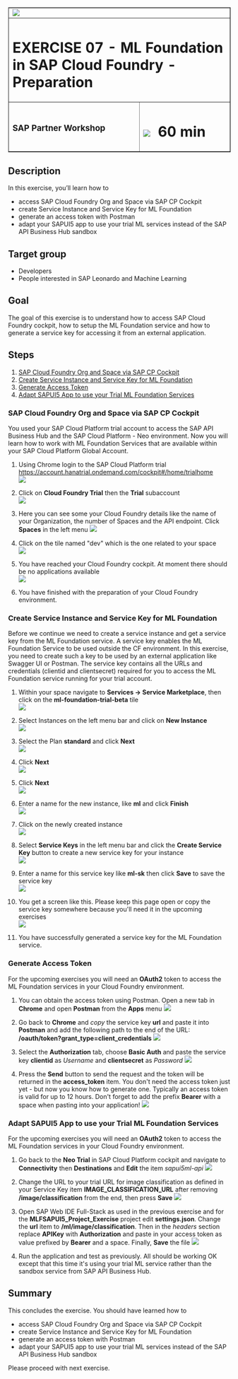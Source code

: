 <table width=100% border=>
<tr><td colspan=2><img src="images/spacer.png"></td></tr>
<tr><td colspan=2><h1>EXERCISE 07 - ML Foundation in SAP Cloud Foundry - Preparation</h1></td></tr>
<tr><td><h3>SAP Partner Workshop</h3></td><td><h1><img src="images/clock.png"> &nbsp;60 min</h1></td></tr>
</table>


## Description
In this exercise, you’ll learn how to

* access SAP Cloud Foundry Org and Space via SAP CP Cockpit
* create Service Instance and Service Key for ML Foundation
* generate an access token with Postman
* adapt your SAPUI5 app to use your trial ML services instead of the SAP API Business Hub sandbox

## Target group

* Developers
* People interested in SAP Leonardo and Machine Learning


## Goal

The goal of this exercise is to understand how to access SAP Cloud Foundry cockpit, how to setup the ML Foundation service and how to generate a service key for accessing it from an external application.



## Steps

1. [SAP Cloud Foundry Org and Space via SAP CP Cockpit](#cf-org-space)
1. [Create Service Instance and Service Key for ML Foundation](#service-instance-key)
1. [Generate Access Token](#access-token)
1. [Adapt SAPUI5 App to use your Trial ML Foundation Services](#adapt-app)


### <a name="cf-org-space"></a> SAP Cloud Foundry Org and Space via SAP CP Cockpit
You used your SAP Cloud Platform trial account to access the SAP API Business Hub and the SAP Cloud Platform - Neo environment. Now you will learn how to work with ML Foundation Services that are available within your SAP Cloud Platform Global Account.

1. Using Chrome login to the SAP Cloud Platform trial <https://account.hanatrial.ondemand.com/cockpit#/home/trialhome>  
	![](images/01.png)

1. Click on **Cloud Foundry Trial** then the **Trial** subaccount  
	![](images/04.png)

1.	Here you can see some your Cloud Foundry details like the name of your Organization, the number of Spaces and the API endpoint. Click  **Spaces** in the left menu
 	![](images/05.png)

1. Click on the tile named "dev" which is the one related to your space  
	![](images/06.png)

1. You have reached your Cloud Foundry cockpit. At moment there should be no applications available  
	![](images/07.png)

1. You have finished with the preparation of your Cloud Foundry environment.


### <a name="service-instance-key"></a> Create Service Instance and Service Key for ML Foundation
Before we continue we need to create a service instance and get a service key from the ML Foundation service. A service key enables the ML Foundation Service to be used outside the CF environment. In this exercise, you need to create such a key to be used by an external application like Swagger UI or Postman. The service key contains all the URLs and credentials (clientid and clientsecret) required for you to access the ML Foundation service running for your trial account.

1.	Within your space navigate to **Services -> Service Marketplace**, then click on the **ml-foundation-trial-beta** tile  
	![](images/08.png)

1.	Select Instances on the left menu bar and click on **New Instance**  
	![](images/09.png)

1.	Select the Plan **standard** and click **Next**  
	![](images/10.png)

1.	Click **Next**  
	![](images/11.png)

1.	Click **Next**  
	![](images/12.png)

1.	Enter a name for the new instance, like **ml** and click **Finish**  
	![](images/13.png)

1.	Click on the newly created instance  
	![](images/14.png)

1.	Select **Service Keys** in the left menu bar and click the **Create Service Key** button to create a new service key for your instance  
	![](images/15.png)

1.	 Enter a name for this service key like **ml-sk** then click **Save** to save the service key  
	![](images/16.png)

1.	You get a screen like this. Please keep this page open or copy the service key somewhere because you'll need it in the upcoming exercises  
	![](images/17.png)

1. You have successfully generated a service key for the ML Foundation service.


### <a name="access-token"></a> Generate Access Token
For the upcoming exercises you will need an **OAuth2** token to access the ML Foundation services in your Cloud Foundry environment.

1. You can obtain the access token using Postman. Open a new tab in **Chrome** and open **Postman** from the **Apps** menu
	![](images/21.png)

1. Go back to **Chrome** and *copy* the service key **url** and paste it into **Postman** and add the following path to the end of the URL: **/oauth/token?grant\_type=client\_credentials**
	![](images/22.png)

1. Select the **Authorization** tab, choose **Basic Auth** and paste the service key **clientid** as *Username* and **clientsecret** as *Password*
  ![](images/23.png)

1. Press the **Send** button to send the request and the token will be returned in the **access_token** item. You don't need the access token just yet - but now you know how to generate one. Typically an access token is valid for up to 12 hours. Don't forget to add the prefix **Bearer** with a space when pasting into your application!
	![](images/24.png)


### <a name="adapt-app"></a> Adapt SAPUI5 App to use your Trial ML Foundation Services
For the upcoming exercises you will need an **OAuth2** token to access the ML Foundation services in your Cloud Foundry environment.

1. Go back to the **Neo Trial** in SAP Cloud Platform cockpit and navigate to **Connectivity** then **Destinations** and **Edit** the item *sapui5ml-api*
	![](images/25.png)

1. Change the URL to your trial URL for image classification as defined in your Service Key item **IMAGE_CLASSIFICATION_URL** after removing **/image/classification** from the end, then press **Save**
	![](images/26.png)

1. Open SAP Web IDE Full-Stack as used in the previous exercise and for the **MLFSAPUI5_Project_Exercise** project edit **settings.json**. Change the **url** item to **/ml/image/classification**. Then in the *headers* section replace **APIKey** with **Authorization** and paste in your access token as value prefixed by **Bearer** and a space. Finally, **Save** the file
	![](images/27.png)

1. Run the application and test as previously. All should be working OK except that this time it's using your trial ML service rather than the sandbox service from SAP API Business Hub.



## Summary
This concludes the exercise. You should have learned how to

* access SAP Cloud Foundry Org and Space via SAP CP Cockpit
* create Service Instance and Service Key for ML Foundation
* generate an access token with Postman
* adapt your SAPUI5 app to use your trial ML services instead of the SAP API Business Hub sandbox

Please proceed with next exercise.

